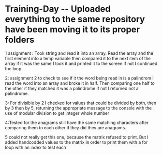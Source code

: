 # Training-Day -- Uploaded everything to the same repository have been moving it to its proper folders

1 assignment : Took string and read it into an array. Read the array and the first element into a temp variable then
compared it to the next item of the array if it was the same I took it and printed it to the screen if not I continued the loop

2: assignment 2 to check to see if it the word being read in is a palindrom I read the word into an array and broke it in half.
Then comparing one half to the other if they matched it was a palindrome if not I returned not a palindrome.

3: For divisible by 2 I checked for values that could be divided by both, then by 3 then by 5, returning the appropriate message to the console with the use of modular division to get integer whole number

4:Tested for the anagrams still have the same matching characters after comparing them to each other if they did they are anagrams.

5 could not really get this one, because the matrix refused to print. But I added handcodded values to the matrix in order to print them with a for loop with an index to test each


